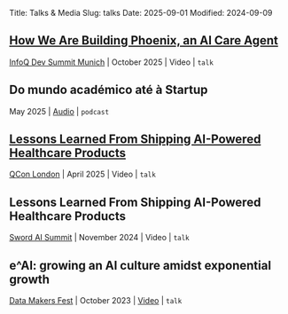 Title: Talks & Media
Slug: talks
Date: 2025-09-01
Modified: 2024-09-09

## [How We Are Building Phoenix, an AI Care Agent](https://devsummit.infoq.com/presentation/munich2025/how-we-are-building-phoenix-ai-care-agent)
[InfoQ Dev Summit Munich](https://devsummit.infoq.com/conference/munich2025) | October 2025 | Video | `talk`

## Do mundo académico até à Startup
May 2025 | [Audio](https://open.spotify.com/episode/6ofq3AOR4k7rW5gzCWuSzz) |  `podcast`

## [Lessons Learned From Shipping AI-Powered Healthcare Products](https://qconlondon.com/presentation/apr2025/lessons-learned-shipping-ai-powered-healthcare-products)
[QCon London](https://qconlondon.com/) | April 2025 | Video | `talk`

## Lessons Learned From Shipping AI-Powered Healthcare Products
[Sword AI Summit](https://aisummit.swordhealth.com/) | November 2024 | Video | `talk`

## e^AI: growing an AI culture amidst exponential growth
[Data Makers Fest](https://www.datamakersfest.com/) | October 2023 | [Video](https://www.youtube.com/watch?v=AZm81wAHOEk&t=815s&ab_channel=DataMakersFest) | `talk`

